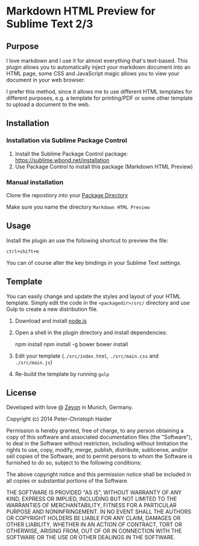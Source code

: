 Markdown HTML Preview for Sublime Text 2/3
==========================================

Purpose
-------

I love markdown and I use it for almost everything that's text-based. This plugin allows you
to automatically inject your markdown document into an HTML page, some CSS and JavaScript
magic allows you to view your document in your web browser.

I prefer this method, since it allows me to use different HTML templates for different purposes,
e.g. a template for printing/PDF or some other template to upload a document to the web.


Installation
------------

### Installation via Sublime Package Control ###

1. Install the Sublime Package Control package: <https://sublime.wbond.net/installation>
2. Use Package Control to install this package (Markdown HTML Preview)


### Manual installation ###

Clone the repostiory into your [Package Directory](http://sublimetext.info/docs/en/basic_concepts.html)

Make sure you name the directory `Markdown HTML Preview`


Usage
-----

Install the plugin an use the following shortcut to preview the file:

	ctrl+shift+m

You can of course alter the key bindings in your Sublime Text settings.


Template
--------

You can easily change and update the styles and layout of your HTML template.
Simply edit the code in the `<packagedir>/src/` directory and use Gulp to
create a new distribution file.

1. Download and install [node.js](http://nodejs.org/)

2. Open a shell in the plugin directory and install dependencies:

	npm install
	npm install -g bower
	bower install

3. Edit your template (`./src/index.html`, `./src/main.css` and `./src/main.js`)

4. Re-build the template by running `gulp`


License
-------

Developed with love @ [Zeyon](http://www.zeyos.com) in Munich, Germany.

Copyright (c) 2014 Peter-Christoph Haider

Permission is hereby granted, free of charge, to any person obtaining a copy
of this software and associated documentation files (the "Software"), to deal
in the Software without restriction, including without limitation the rights
to use, copy, modify, merge, publish, distribute, sublicense, and/or sell
copies of the Software, and to permit persons to whom the Software is
furnished to do so, subject to the following conditions:

The above copyright notice and this permission notice shall be included in
all copies or substantial portions of the Software.

THE SOFTWARE IS PROVIDED "AS IS", WITHOUT WARRANTY OF ANY KIND, EXPRESS OR
IMPLIED, INCLUDING BUT NOT LIMITED TO THE WARRANTIES OF MERCHANTABILITY,
FITNESS FOR A PARTICULAR PURPOSE AND NONINFRINGEMENT. IN NO EVENT SHALL THE
AUTHORS OR COPYRIGHT HOLDERS BE LIABLE FOR ANY CLAIM, DAMAGES OR OTHER
LIABILITY, WHETHER IN AN ACTION OF CONTRACT, TORT OR OTHERWISE, ARISING FROM,
OUT OF OR IN CONNECTION WITH THE SOFTWARE OR THE USE OR OTHER DEALINGS IN
THE SOFTWARE.
